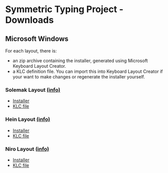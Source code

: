Symmetric Typing Project - Downloads
====================================

## Microsoft Windows

For each layout, there is:

* an zip archive containing the installer, generated using Microsoft Keyboard Layout Creator.
* a KLC definition file. You can import this into Keyboard Layout Creator if your want to make changes or regenerate the installer yourself.

### Solemak Layout [(info)](http://kennetchaz.github.io/symmetric-typing/solemak.html)

* [Installer](https://github.com/kennetchaz/symmetric-typing/raw/gh-pages/downloads/solemak/solemak.zip)
* [KLC file](solemak/solemak.klc)

### Hein Layout [(info)](http://kennetchaz.github.io/symmetric-typing/hein.html)

* [Installer](https://github.com/kennetchaz/symmetric-typing/raw/gh-pages/downloads/hein/hein.zip)
* [KLC file](hein/hein.klc)

### Niro Layout [(info)](http://kennetchaz.github.io/symmetric-typing/niro.html)

* [Installer](https://github.com/kennetchaz/symmetric-typing/raw/gh-pages/downloads/niro/niro.zip)
* [KLC file](niro/niro.klc)
